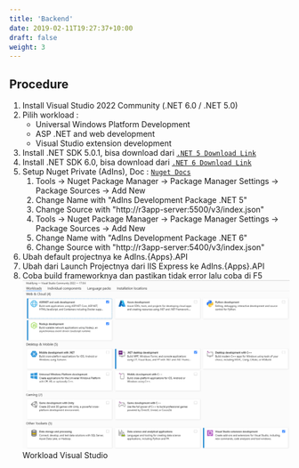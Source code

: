```yaml
---
title: 'Backend'
date: 2019-02-11T19:27:37+10:00
draft: false
weight: 3
---
```


## Procedure

1. Install Visual Studio 2022 Community (.NET 6.0 / .NET 5.0)
2. Pilih workload :​​​​​​​
    - Universal Windows Platform Development
    - ASP .NET and web development
    - Visual Studio extension development
3. Install .NET SDK 5.0.1, bisa download dari [`.NET 5 Download Link`](https://dotnet.microsoft.com/download/dotnet/thank-you/sdk-5.0.100-windows-x64-installer)
4. Install .NET SDK 6.0, bisa download dari [`.NET 6 Download Link`](https://dotnet.microsoft.com/en-us/download/dotnet/thank-you/sdk-6.0.102-windows-x64-installer)
5. Setup Nuget Private (AdIns), Doc : [`Nuget Docs`](https://adins3.sharepoint.com/:b:/s/ConfinsR3CodeGuideline/EdCjcuWX2khBpVSmvMRmHAIBh-G-Hi3DUP7-xE1T6M57Tw?e=BcYGt6)
    1. Tools -> Nuget Package Manager -> Package Manager Settings -> Package Sources -> Add New
    2. Change Name with "AdIns Development Package .NET 5"
    3. Change Source with "http://r3app-server:5500/v3/index.json"
    4. Tools -> Nuget Package Manager -> Package Manager Settings -> Package Sources -> Add New
    5. Change Name with "AdIns Development Package .NET 6"
    6. Change Source with "http://r3app-server:5400/v3/index.json"
6. Ubah default projectnya ke AdIns.{Apps}.API
7. Ubah dari Launch Projectnya dari IIS Express ke AdIns.{Apps}.API
8. Coba build frameworknya dan pastikan tidak error lalu coba di F5
![The San Juan Mountains are beautiful!](BE1.png "San Juan Mountains")
Workload Visual Studio